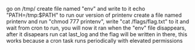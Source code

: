 go on /tmp/ create file named "env" and write to it echo "PATH=/tmp:$PATH" to run our version of printenv
create a file named printenv and run "chmod 777 printenv", write "cat /flags/flag.txt" to it and wait from cron to run, you will now it ran when the "env" file disappears, after it disapears run cat last_log and the flag will be written in there, this works because a cron task runs periodically with elevated permissions